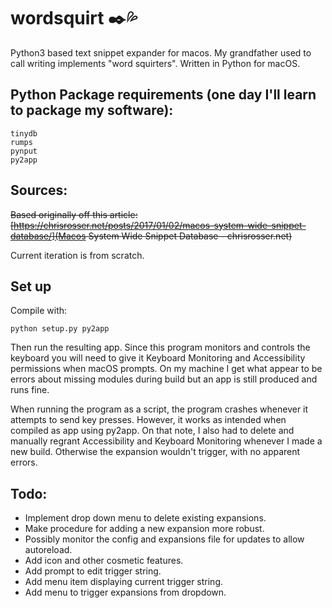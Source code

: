 # wordsquirt ✒️💦
 Python3 based text snippet expander for macos. My grandfather used to call writing implements "word squirters". Written in Python for macOS.

## Python Package requirements (one day I'll learn to package my software):

```
tinydb
rumps
pynput
py2app
```

## Sources:
~~Based originally off this article:
[https://chrisrosser.net/posts/2017/01/02/macos-system-wide-snippet-database/](Macos System Wide Snippet Database - chrisrosser.net)~~

Current iteration is from scratch.  

## Set up
Compile with:

``python setup.py py2app``

Then run the resulting app. Since this program monitors and controls the keyboard you will need to give it Keyboard Monitoring and Accessibility permissions when macOS prompts. On my machine I get what appear to be errors about missing modules during build but an app is still produced and runs fine.

When running the program as a script, the program crashes whenever it attempts to send key presses. However, it works as intended when compiled as app using py2app. On that note, I also had to delete and manually regrant Accessibility and Keyboard Monitoring whenever I made a new build. Otherwise the expansion wouldn't trigger, with no apparent errors.

## Todo:
- Implement drop down menu to delete existing expansions.
- Make procedure for adding a new expansion more robust.
- Possibly monitor the config and expansions file for updates to allow autoreload.
- Add icon and other cosmetic features.
- Add prompt to edit trigger string.
- Add menu item displaying current trigger string.
- Add menu to trigger expansions from dropdown.
